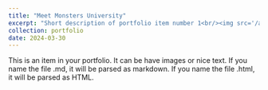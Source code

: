 ```yaml
---
title: "Meet Monsters University"
excerpt: "Short description of portfolio item number 1<br/><img src='/artworks/monster_univ.jpg'>"
collection: portfolio
date: 2024-03-30
---
```


This is an item in your portfolio. It can be have images or nice text. If you name the file .md, it will be parsed as markdown. If you name the file .html, it will be parsed as HTML. 
